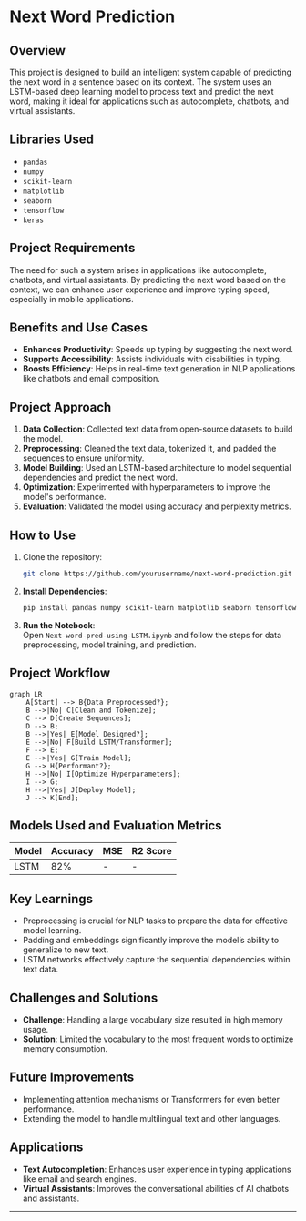 # Next Word Prediction

## Overview
This project is designed to build an intelligent system capable of predicting the next word in a sentence based on its context. The system uses an LSTM-based deep learning model to process text and predict the next word, making it ideal for applications such as autocomplete, chatbots, and virtual assistants.

## Libraries Used
- `pandas`
- `numpy`
- `scikit-learn`
- `matplotlib`
- `seaborn`
- `tensorflow`
- `keras`

## Project Requirements
The need for such a system arises in applications like autocomplete, chatbots, and virtual assistants. By predicting the next word based on the context, we can enhance user experience and improve typing speed, especially in mobile applications.

## Benefits and Use Cases
- **Enhances Productivity**: Speeds up typing by suggesting the next word.
- **Supports Accessibility**: Assists individuals with disabilities in typing.
- **Boosts Efficiency**: Helps in real-time text generation in NLP applications like chatbots and email composition.

## Project Approach
1. **Data Collection**: Collected text data from open-source datasets to build the model.
2. **Preprocessing**: Cleaned the text data, tokenized it, and padded the sequences to ensure uniformity.
3. **Model Building**: Used an LSTM-based architecture to model sequential dependencies and predict the next word.
4. **Optimization**: Experimented with hyperparameters to improve the model's performance.
5. **Evaluation**: Validated the model using accuracy and perplexity metrics.

## How to Use
1. Clone the repository:
    ```bash
    git clone https://github.com/yourusername/next-word-prediction.git
    ```
2. **Install Dependencies**:  
   ```bash
   pip install pandas numpy scikit-learn matplotlib seaborn tensorflow keras
   ```
3. **Run the Notebook**:  
   Open `Next-word-pred-using-LSTM.ipynb` and follow the steps for data preprocessing, model training, and prediction.

## Project Workflow

```mermaid
graph LR
    A[Start] --> B{Data Preprocessed?};
    B -->|No| C[Clean and Tokenize];
    C --> D[Create Sequences];
    D --> B;
    B -->|Yes| E[Model Designed?];
    E -->|No| F[Build LSTM/Transformer];
    F --> E;
    E -->|Yes| G[Train Model];
    G --> H{Performant?};
    H -->|No| I[Optimize Hyperparameters];
    I --> G;
    H -->|Yes| J[Deploy Model];
    J --> K[End];
```

## Models Used and Evaluation Metrics

| Model | Accuracy | MSE | R2 Score |
|-------|----------|-----|----------|
| LSTM  | 82%      | -   | -        |


## Key Learnings
- Preprocessing is crucial for NLP tasks to prepare the data for effective model learning.
- Padding and embeddings significantly improve the model’s ability to generalize to new text.
- LSTM networks effectively capture the sequential dependencies within text data.

## Challenges and Solutions
- **Challenge**: Handling a large vocabulary size resulted in high memory usage.
- **Solution**: Limited the vocabulary to the most frequent words to optimize memory consumption.

## Future Improvements
- Implementing attention mechanisms or Transformers for even better performance.
- Extending the model to handle multilingual text and other languages.

## Applications
- **Text Autocompletion**: Enhances user experience in typing applications like email and search engines.
- **Virtual Assistants**: Improves the conversational abilities of AI chatbots and assistants.

---

